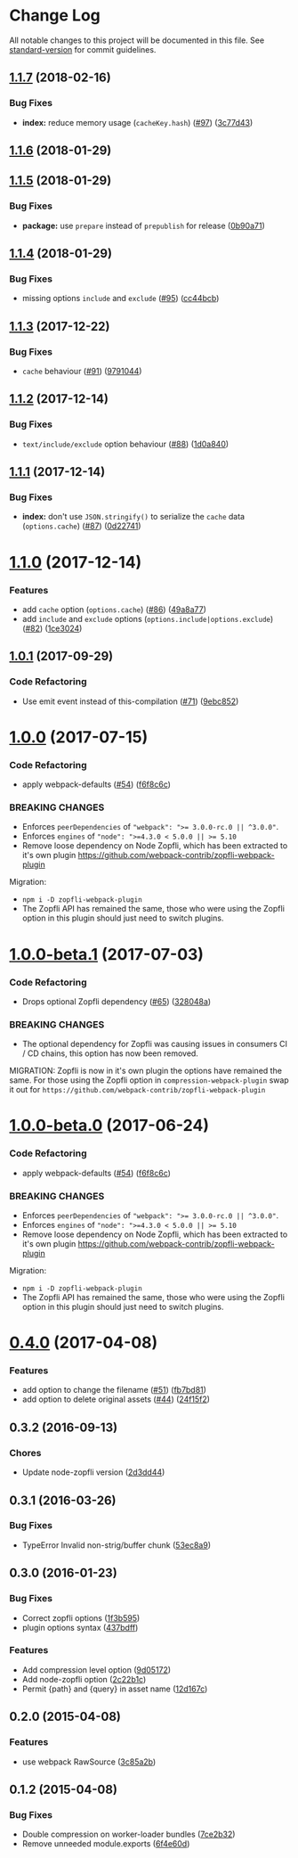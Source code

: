 # Change Log

All notable changes to this project will be documented in this file. See [standard-version](https://github.com/conventional-changelog/standard-version) for commit guidelines.

<a name="1.1.7"></a>
## [1.1.7](https://github.com/webpack-contrib/compression-webpack-plugin/compare/v1.1.6...v1.1.7) (2018-02-16)


### Bug Fixes

* **index:** reduce memory usage (`cacheKey.hash`) ([#97](https://github.com/webpack-contrib/compression-webpack-plugin/issues/97)) ([3c77d43](https://github.com/webpack-contrib/compression-webpack-plugin/commit/3c77d43))



<a name="1.1.6"></a>
## [1.1.6](https://github.com/webpack-contrib/compression-webpack-plugin/compare/v1.1.5...v1.1.6) (2018-01-29)



<a name="1.1.5"></a>
## [1.1.5](https://github.com/webpack-contrib/compression-webpack-plugin/compare/v1.1.4...v1.1.5) (2018-01-29)


### Bug Fixes

* **package:** use `prepare` instead of `prepublish` for release ([0b90a71](https://github.com/webpack-contrib/compression-webpack-plugin/commit/0b90a71))



<a name="1.1.4"></a>
## [1.1.4](https://github.com/webpack-contrib/compression-webpack-plugin/compare/v1.1.3...v1.1.4) (2018-01-29)


### Bug Fixes

* missing options `include` and `exclude` ([#95](https://github.com/webpack-contrib/compression-webpack-plugin/issues/95)) ([cc44bcb](https://github.com/webpack-contrib/compression-webpack-plugin/commit/cc44bcb))



<a name="1.1.3"></a>
## [1.1.3](https://github.com/webpack-contrib/compression-webpack-plugin/compare/v1.1.2...v1.1.3) (2017-12-22)


### Bug Fixes

* `cache` behaviour ([#91](https://github.com/webpack-contrib/compression-webpack-plugin/issues/91)) ([9791044](https://github.com/webpack-contrib/compression-webpack-plugin/commit/9791044))



<a name="1.1.2"></a>
## [1.1.2](https://github.com/webpack-contrib/compression-webpack-plugin/compare/v1.1.1...v1.1.2) (2017-12-14)


### Bug Fixes

* `text/include/exclude` option behaviour ([#88](https://github.com/webpack-contrib/compression-webpack-plugin/issues/88)) ([1d0a840](https://github.com/webpack-contrib/compression-webpack-plugin/commit/1d0a840))



<a name="1.1.1"></a>
## [1.1.1](https://github.com/webpack-contrib/compression-webpack-plugin/compare/v1.1.0...v1.1.1) (2017-12-14)


### Bug Fixes

* **index:** don't use `JSON.stringify()` to serialize the `cache` data (`options.cache`) ([#87](https://github.com/webpack-contrib/compression-webpack-plugin/issues/87)) ([0d22741](https://github.com/webpack-contrib/compression-webpack-plugin/commit/0d22741))



<a name="1.1.0"></a>
# [1.1.0](https://github.com/webpack-contrib/compression-webpack-plugin/compare/v1.0.1...v1.1.0) (2017-12-14)


### Features

* add `cache` option (`options.cache`) ([#86](https://github.com/webpack-contrib/compression-webpack-plugin/issues/86)) ([49a8a77](https://github.com/webpack-contrib/compression-webpack-plugin/commit/49a8a77))
* add `include` and `exclude` options (`options.include|options.exclude`) ([#82](https://github.com/webpack-contrib/compression-webpack-plugin/issues/82)) ([1ce3024](https://github.com/webpack-contrib/compression-webpack-plugin/commit/1ce3024))



<a name="1.0.1"></a>
## [1.0.1](https://github.com/webpack-contrib/compression-webpack-plugin/compare/v1.0.0...v1.0.1) (2017-09-29)


### Code Refactoring

* Use emit event instead of this-compilation ([#71](https://github.com/webpack-contrib/compression-webpack-plugin/pull/71)) ([9ebc852](https://github.com/webpack-contrib/compression-webpack-plugin/commit/9ebc852))


<a name="1.0.0"></a>
# [1.0.0](https://github.com/webpack-contrib/compression-webpack-plugin/compare/v1.0.0-beta.1...v1.0.0) (2017-07-15)

### Code Refactoring

* apply webpack-defaults ([#54](https://github.com/webpack-contrib/compression-webpack-plugin/issues/54)) ([f6f8c6c](https://github.com/webpack-contrib/compression-webpack-plugin/commit/f6f8c6c))


### BREAKING CHANGES

* Enforces `peerDependencies` of `"webpack": ">= 3.0.0-rc.0 || ^3.0.0"`.
* Enforces `engines` of `"node": ">=4.3.0 < 5.0.0 || >= 5.10`
* Remove loose dependency on Node Zopfli, which has been extracted to it's own plugin https://github.com/webpack-contrib/zopfli-webpack-plugin

Migration:

- `npm i -D zopfli-webpack-plugin`
- The Zopfli API has remained the same, those who were using the Zopfli option in this plugin should just need to switch plugins.


<a name="1.0.0-beta.1"></a>
# [1.0.0-beta.1](https://github.com/webpack-contrib/compression-webpack-plugin/compare/v1.0.0-beta.0...v1.0.0-beta.1) (2017-07-03)


### Code Refactoring

* Drops optional Zopfli dependency ([#65](https://github.com/webpack-contrib/compression-webpack-plugin/issues/65)) ([328048a](https://github.com/webpack-contrib/compression-webpack-plugin/commit/328048a))


### BREAKING CHANGES

* The optional dependency for Zopfli was causing issues in consumers CI / CD chains, this option has now been removed.

MIGRATION: Zopfli is now in it's own plugin the options have remained the same. For those using the Zopfli option in `compression-webpack-plugin` swap it out for `https://github.com/webpack-contrib/zopfli-webpack-plugin`



<a name="1.0.0-beta.0"></a>
# [1.0.0-beta.0](https://github.com/webpack-contrib/compression-webpack-plugin/compare/v0.4.0...v1.0.0-beta.0) (2017-06-24)


### Code Refactoring

* apply webpack-defaults ([#54](https://github.com/webpack-contrib/compression-webpack-plugin/issues/54)) ([f6f8c6c](https://github.com/webpack-contrib/compression-webpack-plugin/commit/f6f8c6c))


### BREAKING CHANGES

* Enforces `peerDependencies` of `"webpack": ">= 3.0.0-rc.0 || ^3.0.0"`.
* Enforces `engines` of `"node": ">=4.3.0 < 5.0.0 || >= 5.10`
* Remove loose dependency on Node Zopfli, which has been extracted to it's own plugin https://github.com/webpack-contrib/zopfli-webpack-plugin

Migration:

- `npm i -D zopfli-webpack-plugin`
- The Zopfli API has remained the same, those who were using the Zopfli option in this plugin should just need to switch plugins.



<a name="0.4.0"></a>
# [0.4.0](https://github.com/webpack/compression-webpack-plugin/compare/v0.3.2...v0.4.0) (2017-04-08)


### Features

* add option to change the filename ([#51](https://github.com/webpack/compression-webpack-plugin/issues/51)) ([fb7bd81](https://github.com/webpack/compression-webpack-plugin/commit/fb7bd81))
* add option to delete original assets ([#44](https://github.com/webpack/compression-webpack-plugin/issues/44)) ([24f15f2](https://github.com/webpack/compression-webpack-plugin/commit/24f15f2))



<a name="0.3.2"></a>
## 0.3.2 (2016-09-13)


### Chores

* Update node-zopfli version ([2d3dd44](https://github.com/webpack-contrib/compression-webpack-plugin/commit/2d3dd44))


<a name="0.3.1"></a>
## 0.3.1 (2016-03-26)


### Bug Fixes

* TypeError Invalid non-strig/buffer chunk ([53ec8a9](https://github.com/webpack/compression-webpack-plugin/commit/53ec8a9))

<a name="0.3.0"></a>
## 0.3.0 (2016-01-23)


### Bug Fixes

* Correct zopfli options ([1f3b595](https://github.com/webpack/compression-webpack-plugin/commit/1f3b595))
* plugin options syntax ([437bdff](https://github.com/webpack/compression-webpack-plugin/commit/437bdff))

### Features

* Add compression level option ([9d05172](https://github.com/webpack/compression-webpack-plugin/commit/9d05172))
* Add node-zopfli option ([2c22b1c](https://github.com/webpack/compression-webpack-plugin/commit/2c22b1c))
* Permit {path} and {query} in asset name ([12d167c](https://github.com/webpack/compression-webpack-plugin/commit/12d167c))

<a name="0.2.0"></a>
## 0.2.0 (2015-04-08)


### Features

* use webpack RawSource ([3c85a2b](https://github.com/webpack/compression-webpack-plugin/commit/3c85a2b))


<a name="0.1.2"></a>
## 0.1.2 (2015-04-08)


### Bug Fixes

* Double compression on worker-loader bundles ([7ce2b32](https://github.com/webpack/compression-webpack-plugin/commit/7ce2b32))
* Remove unneeded module.exports ([6f4e60d](https://github.com/webpack/compression-webpack-plugin/commit/6f4e60d))
